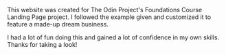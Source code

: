 This website was created for The Odin Project's Foundations Course Landing Page project. I followed the example given and customized it to feature a made-up dream business.

I had a lot of fun doing this and gained a lot of confidence in my own skills. Thanks for taking a look!